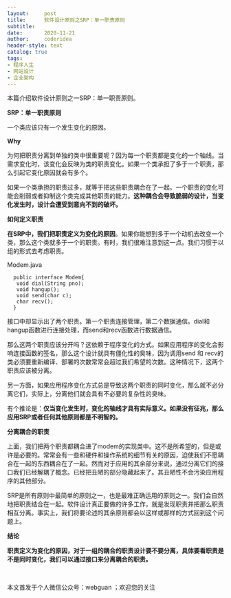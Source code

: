 ```yaml
---
layout:     post
title:      软件设计原则之SRP：单一职责原则
subtitle:   
date:       2020-11-21
author:     coderidea
header-style: text
catalog: true
tags:
- 程序人生
- 网站设计
- 企业架构
--- 
```

<p>本篇介绍软件设计原则之一SRP：单一职责原则。</p>

<p><strong>SRP：单一职责原则</strong></p>

<p>一个类应该只有一个发生变化的原因。</p>

<p><strong>Why</strong></p>

<p>为何把职责分离到单独的类中很重要呢？因为每一个职责都是变化的一个轴线。当需求变化时，该变化会反映为类的职责变化。如果一个类承担了多于一个职责，那么引起它变化原因就会有多个。</p>

<p>如果一个类承担的职责过多，就等于把这些职责耦合在了一起。一个职责的变化可能会削弱或者抑制这个类完成其他职责的能力。<strong>这种耦合会导致脆弱的设计，当变化发生时，设计会遭受到意向不到的破坏。</strong></p>

<p><strong>如何定义职责</strong></p>

<p><strong>在SRP中，我们把职责定义为变化的原因</strong>。如果你能想到多于一个动机去改变一个类，那么这个类就多于一个的职责。有时，我们很难注意到这一点。我们习惯于以组的形式去考虑职责。</p>

<p>Modem.java</p>

<pre class="has">
<code>  public interface Modem{
   void dial(String pno);
   void hangup();
   void send(char c);
   char recv();
  }
</code></pre>

<p>接口中却显示出了两个职责。第一个职责连接管理，第二个数据通信。dial和hangup函数进行连接处理，而send和recv函数进行数据通信。</p>

<p>那么这两个职责应该分开吗？这依赖于程序变化的方式。如果应用程序的变化会影响连接函数的签名，那么这个设计就具有僵化性的臭味，因为调用send 和 recv的类必须要重新编译、部署的次数常常会超过我们希望的次数。这种情况下，这两个职责应该被分离。</p>

<p>另一方面，如果应用程序变化方式总是导致这两个职责的同时变化，那么就不必分离它们，实际上，分离他们就会具有不必要的复杂性的臭味。</p>

<p>有个推论是：<strong>仅当变化发生时，变化的轴线才具有实际意义。如果没有征兆，那么应用SRP或者任何其他原则都是不明智的。</strong></p>

<p><strong>分离耦合的职责</strong></p>

<p>上面，我们把两个职责都耦合进了modem的实现类中。这不是所希望的，但是或许是必要的。常常会有一些和硬件和操作系统的细节有关的原因，迫使我们不愿耦合在一起的东西耦合在了一起。然而对于应用的其余部分来说，通过分离它们的接口我们已经解耦了概念。已经把丑陋的部分隐藏起来了。其丑陋性不会污染应用程序的其他部分。</p>

<p>SRP是所有原则中最简单的原则之一，也是最难正确运用的原则之一。我们会自然地把职责结合在一起。软件设计真正要做的许多工作，就是发现职责并把那么职责相互分离。事实上，我们将要论述的其余原则都会以这样或那样的方式回到这个问题上。</p>

<p><strong>结论</strong></p>

<p><strong>职责定义为变化的原因，对于一组的耦合的职责设计要不要分离，具体要看职责是不是同时变化，我们可以通过接口来分离耦合的职责。</strong></p>

<p> </p>

<p>本文首发于个人微信公众号：webguan ；欢迎您的关注</p>

<p><img alt="" class="has" src="https://img-blog.csdn.net/20180825235533667?watermark/2/text/aHR0cHM6Ly9ibG9nLmNzZG4ubmV0L3RpYW55YXhpYW5n/font/5a6L5L2T/fontsize/400/fill/I0JBQkFCMA==/dissolve/70" /></p>
